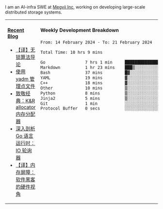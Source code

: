 I am an AI-infra SWE at [Megvii Inc](https://en.megvii.com/), working on developing large-scale distributed storage systems.

<table width="960px">
<tr>
<td valign="top" width="50%">

#### <a href="https://www.kongjun18.me" target="_blank">Recent Blog</a>

<!-- BLOG-POST-LIST:START -->
- [【译】无锁算法导论](https://kongjun18.github.io/posts/2023/07/14/)
- [使用 yadm 管理点文件](https://kongjun18.github.io/posts/2023/04/07/)
- [致敬经典：K&amp;R allocator 内存分配器](https://kongjun18.github.io/posts/2022/12/12/)
- [深入剖析 Go 语言运行时：IO 轮询器](https://kongjun18.github.io/posts/2022/11/21/)
- [【译】内存屏障：软件黑客的硬件视角](https://kongjun18.github.io/posts/2022/11/03/)
<!-- BLOG-POST-LIST:END -->

</td>
<td valign="top" width="50%">

#### Weekly Development Breakdown

<!--START_SECTION:waka-->

```txt
From: 14 February 2024 - To: 21 February 2024

Total Time: 10 hrs 9 mins

Go                7 hrs 1 min     █████████████████▒░░░░░░░   69.27 %
Markdown          1 hr 23 mins    ███▒░░░░░░░░░░░░░░░░░░░░░   13.73 %
Bash              37 mins         █▓░░░░░░░░░░░░░░░░░░░░░░░   06.15 %
YAML              19 mins         ▓░░░░░░░░░░░░░░░░░░░░░░░░   03.24 %
C++               18 mins         ▓░░░░░░░░░░░░░░░░░░░░░░░░   03.09 %
Other             10 mins         ▒░░░░░░░░░░░░░░░░░░░░░░░░   01.73 %
Python            8 mins          ▒░░░░░░░░░░░░░░░░░░░░░░░░   01.39 %
Jinja2            5 mins          ▒░░░░░░░░░░░░░░░░░░░░░░░░   00.84 %
Git               1 min           ░░░░░░░░░░░░░░░░░░░░░░░░░   00.25 %
Protocol Buffer   0 secs          ░░░░░░░░░░░░░░░░░░░░░░░░░   00.13 %
```

<!--END_SECTION:waka-->
</td>
</tr>

</table>
